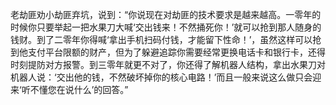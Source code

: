 老劫匪劝小劫匪弃坑，说到：“你说现在对劫匪的技术要求是越来越高。一零年的时候你只要举起一把水果刀大喊‘交出钱来！不然捅死你！’就可以抢到那人随身的钱财。到了二零年你得喊‘拿出手机扫码付钱，才能留下性命！’，虽然这样可以抢到他支付平台限额的财产，但为了躲避追踪你需要经常更换电话卡和银行卡，还得时刻提防对方报警。到三零年就更不对了，你还得了解机器人结构，拿出水果刀对机器人说：‘交出他的钱，不然破坏掉你的核心电路！’而且一般来说这么做只会迎来‘听不懂您在说什么’的回答。”